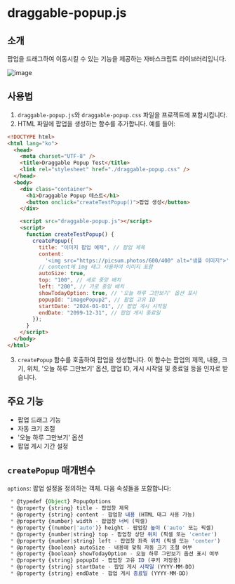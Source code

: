 # draggable-popup.js

## 소개

팝업을 드래그하여 이동시킬 수 있는 기능을 제공하는 자바스크립트 라이브러리입니다. 

![image](https://github.com/user-attachments/assets/173add78-f3ca-47a6-8797-132fc0b84751)


## 사용법

1. `draggable-popup.js`와 `draggable-popup.css` 파일을 프로젝트에 포함시킵니다.
2. HTML 파일에 팝업을 생성하는 함수를 추가합니다. 예를 들어:

```html
<!DOCTYPE html>
<html lang="ko">
  <head>
    <meta charset="UTF-8" />
    <title>Draggable Popup Test</title>
    <link rel="stylesheet" href="./draggable-popup.css" />
  </head>
  <body>
    <div class="container">
      <h1>Draggable Popup 테스트</h1>
      <button onclick="createTestPopup()">팝업 생성</button>
    </div>

    <script src="draggable-popup.js"></script>
    <script>
      function createTestPopup() {
        createPopup({
          title: "이미지 팝업 예제", // 팝업 제목
          content:
            '<img src="https://picsum.photos/600/400" alt="샘플 이미지">',
          // content에 img 태그 사용하여 이미지 포함
          autoSize: true,
          top: "100", // 세로 중앙 배치
          left: "200", // 가로 중앙 배치
          showTodayOption: true, // '오늘 하루 그만보기' 옵션 표시
          popupId: "imagePopup2", // 팝업 고유 ID
          startDate: "2024-01-01", // 팝업 게시 시작일
          endDate: "2099-12-31", // 팝업 게시 종료일
        });
      }
    </script>
  </body>
</html>
```

3. `createPopup` 함수를 호출하여 팝업을 생성합니다. 이 함수는 팝업의 제목, 내용, 크기, 위치, '오늘 하루 그만보기' 옵션, 팝업 ID, 게시 시작일 및 종료일 등을 인자로 받습니다.

## 주요 기능

- 팝업 드래그 기능
- 자동 크기 조절
- '오늘 하루 그만보기' 옵션
- 팝업 게시 기간 설정

## `createPopup` 매개변수

`options`: 팝업 설정을 정의하는 객체. 다음 속성들을 포함합니다:

```javascript
 * @typedef {Object} PopupOptions
 * @property {string} title - 팝업창 제목
 * @property {string} content - 팝업창 내용 (HTML 태그 사용 가능)
 * @property {number} width - 팝업창 너비 (픽셀)
 * @property {(number|'auto')} height - 팝업창 높이 ('auto' 또는 픽셀)
 * @property {number|string} top - 팝업창 상단 위치 (픽셀 또는 'center')
 * @property {number|string} left - 팝업창 좌측 위치 (픽셀 또는 'center')
 * @property {boolean} autoSize - 내용에 맞춰 자동 크기 조절 여부
 * @property {boolean} showTodayOption - 오늘 하루 그만보기 옵션 표시 여부
 * @property {string} popupId - 팝업창 고유 ID (쿠키 저장용)
 * @property {string} startDate - 팝업 게시 시작일 (YYYY-MM-DD)
 * @property {string} endDate - 팝업 게시 종료일 (YYYY-MM-DD)
```
